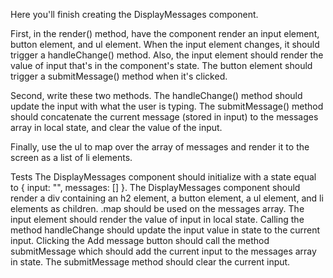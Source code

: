 Here you'll finish creating the DisplayMessages component.

First, in the render() method, have the component render an input element, button element, and ul element. When the input element changes, it should trigger a handleChange() method. Also, the input element should render the value of input that's in the component's state. The button element should trigger a submitMessage() method when it's clicked.

Second, write these two methods. The handleChange() method should update the input with what the user is typing. The submitMessage() method should concatenate the current message (stored in input) to the messages array in local state, and clear the value of the input.

Finally, use the ul to map over the array of messages and render it to the screen as a list of li elements.

Tests
The DisplayMessages component should initialize with a state equal to { input: "", messages: [] }.
The DisplayMessages component should render a div containing an h2 element, a button element, a ul element, and li elements as children.
.map should be used on the messages array.
The input element should render the value of input in local state.
Calling the method handleChange should update the input value in state to the current input.
Clicking the Add message button should call the method submitMessage which should add the current input to the messages array in state.
The submitMessage method should clear the current input.